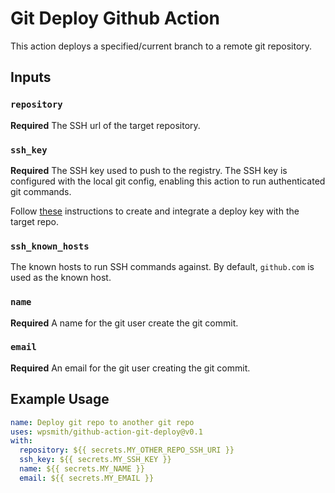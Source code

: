 # Git Deploy Github Action

This action deploys a specified/current branch to a remote git repository.

## Inputs

### `repository`

**Required** The SSH url of the target repository.

### `ssh_key`

**Required** The SSH key used to push to the registry. The SSH key is
configured with the local git config, enabling this action to run
authenticated git commands.

Follow [these](https://developer.github.com/v3/guides/managing-deploy-keys/#deploy-keys)
instructions to create and integrate a deploy key with the target repo.

### `ssh_known_hosts`

The known hosts to run SSH commands against. By default, `github.com` is used
as the known host.

### `name`

**Required** A name for the git user create the git commit.

### `email`

**Required** An email for the git user creating the git commit.

## Example Usage

```yaml
name: Deploy git repo to another git repo
uses: wpsmith/github-action-git-deploy@v0.1
with:
  repository: ${{ secrets.MY_OTHER_REPO_SSH_URI }}
  ssh_key: ${{ secrets.MY_SSH_KEY }}
  name: ${{ secrets.MY_NAME }}
  email: ${{ secrets.MY_EMAIL }}
```